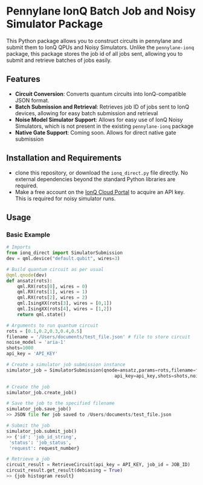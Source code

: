 # Pennylane IonQ Batch Job and Noisy Simulator Package 

This Python package allows you to construct circuits in pennylane and submit them to IonQ QPUs and Noisy Simulators.
Unlike the `pennylane-ionq` package, this package stores the job id of all jobs sent, allowing you to submit and retrieve batches of jobs easily.

## Features

- **Circuit Conversion**: Converts quantum circuits into IonQ-compatible JSON format.
- **Batch Submission and Retrieval**: Retrieves job ID of jobs sent to IonQ devices, allowing for easy batch submission and retrieval
- **Noise Model Simulator Support**: Allows for easy use of IonQ Noisy Simulators, which is not present in the existing `pennylane-ionq` package
- **Native Gate Support**: Coming soon. Allows for direct native gate submission

## Installation and Requirements

- clone this repository, or download the `ionq_direct.py` file directly. No external dependencies beyond the standard Python libraries are required.
- Make a free account on the [IonQ Cloud Portal](cloud.ionq.com) to acquire an API key. This is required for noisy simulator runs.

## Usage

### Basic Example

```python
# Imports
from ionq_direct import SimulatorSubmission
dev = qml.device("default.qubit", wires=3)

# Build quantum circuit as per usual
@qml.qnode(dev)
def ansatz(rots):
    qml.RX(rots[0], wires = 0)
    qml.RX(rots[1], wires = 1)
    qml.RX(rots[2], wires = 2)
    qml.IsingXX(rots[3], wires = [0,1])
    qml.IsingXX(rots[4], wires = [1,2])
    return qml.state()

# Arguments to run quantum circuit
rots = [0.1,0.2,0.3,0.4,0.5]
filename = '/Users/documents/test_file.json' # file to store circuit
noise_model = 'aria-1'
shots=1000
api_key = 'API_KEY'

# Create a simulator job submission instance
simulator_job = SimulatorSubmission(qnode=ansatz,params=rots,filename=filename,
                                        api_key=api_key,shots=shots,noise_model=noise_model)

# Create the job
simulator_job.create_job()

# Save the job to the specified filename
simulator_job.save_job()
>> JSON file for job saved to /Users/documents/test_file.json

# Submit the job
simulator_job.submit_job()
>> {'id': 'job_id_string',
 'status': 'job_status',
 'request': request_number}

# Retrieve a job
circuit_result = RetrieveCircuit(api_key = API_KEY, job_id = JOB_ID)
circuit_result.get_result(debiasing = True)
>> {job histogram result}
